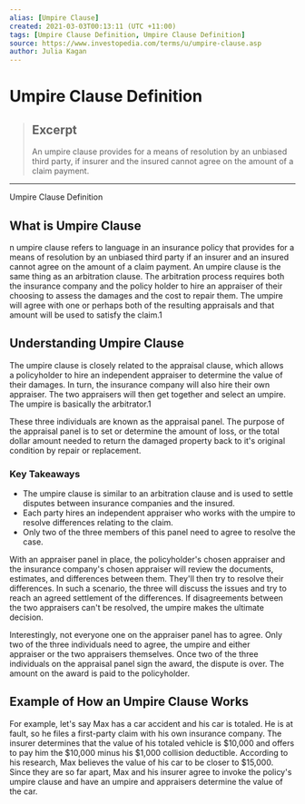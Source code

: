 ```yaml
---
alias: [Umpire Clause]
created: 2021-03-03T00:13:11 (UTC +11:00)
tags: [Umpire Clause Definition, Umpire Clause Definition]
source: https://www.investopedia.com/terms/u/umpire-clause.asp
author: Julia Kagan
---
```


# Umpire Clause Definition

> ## Excerpt
> An umpire clause provides for a means of resolution by an unbiased third party, if insurer and the insured cannot agree on the amount of a claim payment.

---

Umpire Clause Definition
## What is Umpire Clause

n umpire clause refers to language in an insurance policy that provides for a means of resolution by an unbiased third party if an insurer and an insured cannot agree on the amount of a claim payment. An umpire clause is the same thing as an arbitration clause. The arbitration process requires both the insurance company and the policy holder to hire an appraiser of their choosing to assess the damages and the cost to repair them. The umpire will agree with one or perhaps both of the resulting appraisals and that amount will be used to satisfy the claim.1

## Understanding Umpire Clause

The umpire clause is closely related to the appraisal clause, which allows a policyholder to hire an independent appraiser to determine the value of their damages. In turn, the insurance company will also hire their own appraiser. The two appraisers will then get together and select an umpire. The umpire is basically the arbitrator.1

These three individuals are known as the appraisal panel. The purpose of the appraisal panel is to set or determine the amount of loss, or the total dollar amount needed to return the damaged property back to it's original condition by repair or replacement.

### Key Takeaways

-   The umpire clause is similar to an arbitration clause and is used to settle disputes between insurance companies and the insured.
-   Each party hires an independent appraiser who works with the umpire to resolve differences relating to the claim.
-   Only two of the three members of this panel need to agree to resolve the case.

With an appraiser panel in place, the policyholder's chosen appraiser and the insurance company's chosen appraiser will review the documents, estimates, and differences between them. They'll then try to resolve their differences. In such a scenario, the three will discuss the issues and try to reach an agreed settlement of the differences. If disagreements between the two appraisers can't be resolved, the umpire makes the ultimate decision.

Interestingly, not everyone one on the appraiser panel has to agree. Only two of the three individuals need to agree, the umpire and either appraiser or the two appraisers themselves. Once two of the three individuals on the appraisal panel sign the award, the dispute is over. The amount on the award is paid to the policyholder.

## Example of How an Umpire Clause Works

For example, let's say Max has a car accident and his car is totaled. He is at fault, so he files a first-party claim with his own insurance company. The insurer determines that the value of his totaled vehicle is $10,000 and offers to pay him the $10,000 minus his $1,000 collision deductible. According to his research, Max believes the value of his car to be closer to $15,000. Since they are so far apart, Max and his insurer agree to invoke the policy's umpire clause and have an umpire and appraisers determine the value of the car.
